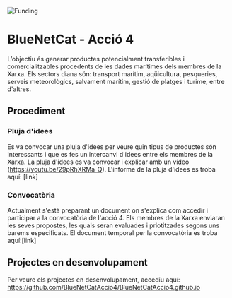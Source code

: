 ![Funding](https://github.com/BlueNetCatAccio4/BlueNetCatAccio4.github.io/blob/main/img/funding.png)
# BlueNetCat - Acció 4
L’objectiu és generar productes potencialment transferibles i comercialitzables procedents de les dades marítimes dels membres de la Xarxa. Els sectors diana són: transport marítim, aqüicultura, pesqueries, serveis meteorològics, salvament marítim, gestió de platges i turime, entre d'altres.

## Procediment
### Pluja d'idees
Es va convocar una pluja d'idees per veure quin tipus de productes són interessants i que es fes un intercanvi d'idees entre els membres de la Xarxa. La pluja d'idees es va convocar i explicar amb un vídeo (https://youtu.be/29pRhXRMa_Q). L'informe de la pluja d'idees es troba aquí: [link]

### Convocatòria
Actualment s'està preparant un document on s'explica com accedir i participar a la convocatòria de l'acció 4. Els membres de la Xarxa enviaran les seves propostes, les quals seran evaluades i priotitzades segons uns barems especificats. El document temporal per la convocatòria es troba aquí:[link]

## Projectes en desenvolupament
Per veure els projectes en desenvolupament, accediu aquí: https://github.com/BlueNetCatAccio4/BlueNetCatAccio4.github.io
